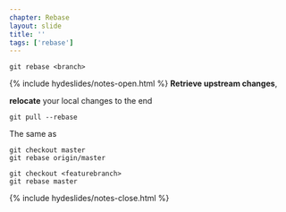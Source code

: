 ```yaml
---
chapter: Rebase
layout: slide
title: ''
tags: ['rebase']
---
```



	git rebase <branch>


{% include hydeslides/notes-open.html %}
__Retrieve upstream changes__, 

__relocate__ your local changes to the end

	git pull --rebase

The same as

	git checkout master
	git rebase origin/master

	git checkout <featurebranch>
	git rebase master
{% include hydeslides/notes-close.html %}